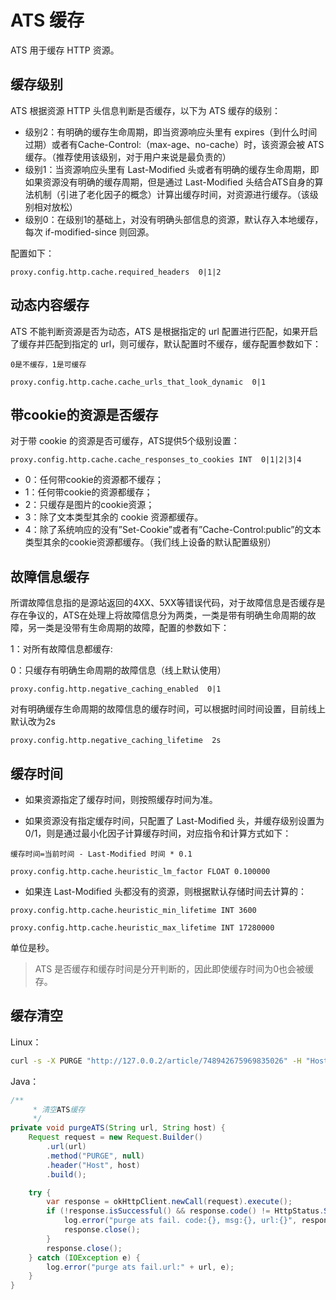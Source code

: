 # ATS 缓存

ATS 用于缓存 HTTP 资源。



## 缓存级别

ATS 根据资源 HTTP 头信息判断是否缓存，以下为 ATS 缓存的级别：

- 级别2：有明确的缓存生命周期，即当资源响应头里有 expires（到什么时间过期）或者有Cache-Control:（max-age、no-cache）时，该资源会被 ATS 缓存。（推荐使用该级别，对于用户来说是最负责的）
- 级别1：当资源响应头里有 Last-Modified 头或者有明确的缓存生命周期，即如果资源没有明确的缓存周期，但是通过 Last-Modified 头结合ATS自身的算法机制（引进了老化因子的概念）计算出缓存时间，对资源进行缓存。（该级别相对放松）
- 级别0：在级别1的基础上，对没有明确头部信息的资源，默认存入本地缓存，每次 if-modified-since 则回源。



配置如下：

```
proxy.config.http.cache.required_headers  0|1|2
```



## 动态内容缓存

ATS 不能判断资源是否为动态，ATS 是根据指定的 url 配置进行匹配，如果开启了缓存并匹配到指定的 url，则可缓存，默认配置时不缓存，缓存配置参数如下：

  `0是不缓存，1是可缓存`

```
proxy.config.http.cache.cache_urls_that_look_dynamic  0|1 
```



## 带cookie的资源是否缓存

对于带 cookie 的资源是否可缓存，ATS提供5个级别设置：

 ```
 proxy.config.http.cache.cache_responses_to_cookies INT  0|1|2|3|4 
 ```

- 0：任何带cookie的资源都不缓存；
- 1：任何带cookie的资源都缓存；
- 2：只缓存是图片的cookie资源；
- 3：除了文本类型其余的 cookie 资源都缓存。
- 4：除了系统响应的没有”Set-Cookie”或者有”Cache-Control:public”的文本类型其余的cookie资源都缓存。（我们线上设备的默认配置级别）



## 故障信息缓存

所谓故障信息指的是源站返回的4XX、5XX等错误代码，对于故障信息是否缓存是存在争议的，ATS在处理上将故障信息分为两类，一类是带有明确生命周期的故障，另一类是没带有生命周期的故障，配置的参数如下：

1：对所有故障信息都缓存:

0：只缓存有明确生命周期的故障信息（线上默认使用）

```
proxy.config.http.negative_caching_enabled  0|1  
```

对有明确缓存生命周期的故障信息的缓存时间，可以根据时间时间设置，目前线上默认改为2s

```
proxy.config.http.negative_caching_lifetime  2s
```

 

## 缓存时间

* 如果资源指定了缓存时间，则按照缓存时间为准。

* 如果资源没有指定缓存时间，只配置了 Last-Modified 头，并缓存级别设置为0/1，则是通过最小化因子计算缓存时间，对应指令和计算方式如下：

`缓存时间=当前时间 - Last-Modified 时间 * 0.1`

```
proxy.config.http.cache.heuristic_lm_factor FLOAT 0.100000
```



* 如果连 Last-Modified 头都没有的资源，则根据默认存储时间去计算的：

```
proxy.config.http.cache.heuristic_min_lifetime INT 3600

proxy.config.http.cache.heuristic_max_lifetime INT 17280000
```

单位是秒。

> ATS 是否缓存和缓存时间是分开判断的，因此即使缓存时间为0也会被缓存。

 

## 缓存清空

Linux：

```sh
curl -s -X PURGE "http://127.0.0.2/article/748942675969835026" -H "Host: www.cavie.com" -v
```

Java：

```java
/**
     * 清空ATS缓存
     */
private void purgeATS(String url, String host) {
    Request request = new Request.Builder()
        .url(url)
        .method("PURGE", null)
        .header("Host", host)
        .build();

    try {
        var response = okHttpClient.newCall(request).execute();
        if (!response.isSuccessful() && response.code() != HttpStatus.SC_NOT_FOUND) {
            log.error("purge ats fail. code:{}, msg:{}, url:{}", response.code(), response.message(), url);
            response.close();
        }
        response.close();
    } catch (IOException e) {
        log.error("purge ats fail.url:" + url, e);
    }
}
```

